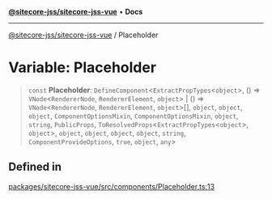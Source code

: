 [**@sitecore-jss/sitecore-jss-vue**](../README.md) • **Docs**

***

[@sitecore-jss/sitecore-jss-vue](../README.md) / Placeholder

# Variable: Placeholder

> `const` **Placeholder**: `DefineComponent`\<`ExtractPropTypes`\<`object`\>, () => `VNode`\<`RendererNode`, `RendererElement`, `object`\> \| () => `VNode`\<`RendererNode`, `RendererElement`, `object`\>[], `object`, `object`, `object`, `ComponentOptionsMixin`, `ComponentOptionsMixin`, `object`, `string`, `PublicProps`, `ToResolvedProps`\<`ExtractPropTypes`\<`object`\>, `object`\>, `object`, `object`, `object`, `object`, `string`, `ComponentProvideOptions`, `true`, `object`, `any`\>

## Defined in

[packages/sitecore-jss-vue/src/components/Placeholder.ts:13](https://github.com/Sitecore/jss/blob/fe1d78ae02ea5d97f1dff80e45e93416079d4dc7/packages/sitecore-jss-vue/src/components/Placeholder.ts#L13)
